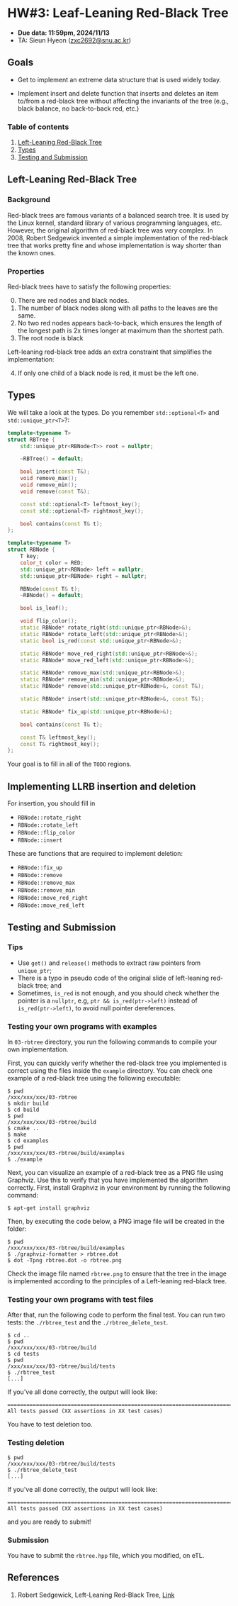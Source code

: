 # HW#3: Leaf-Leaning Red-Black Tree

* **Due data: 11:59pm, 2024/11/13**
* TA: Sieun Hyeon (zxc2692@snu.ac.kr)

## Goals

* Get to implement an extreme data structure that is used widely today.

* Implement insert and delete function that inserts and deletes an item
  to/from a red-black tree without affecting the invariants of the tree
  (e.g., black balance, no back-to-back red, etc.)

### Table of contents

1. [Left-Leaning Red-Black Tree](#Leaf-Leaning-Red-Black-Tree)
2. [Types](#Types)
3. [Testing and Submission](#testing-and-submission)

## Left-Leaning Red-Black Tree

### Background

Red-black trees are famous variants of a balanced search tree. It is used
by the Linux kernel, standard library of various programming languages, etc.
However, the original algorithm of red-black tree was *very* complex.
In 2008, Robert Sedgewick invented a simple implementation of the red-black
tree that works pretty fine and whose implementation is way shorter than
the known ones.

### Properties

Red-black trees have to satisfy the following properties:

0. There are red nodes and black nodes.
1. The number of black nodes along with all paths to the leaves are the same.
2. No two red nodes appears back-to-back, which ensures the length of the longest path is 2x times longer at maximum than the shortest path.
3. The root node is black

Left-leaning red-black tree adds an extra constraint that simplifies the implementation:

4. If only one child of a black node is red, it must be the left one.

## Types

We will take a look at the types. Do you remember `std::optional<T>` and `std::unique_ptr<T>`?:

```c++
template<typename T>
struct RBTree {
    std::unique_ptr<RBNode<T>> root = nullptr;

    ~RBTree() = default;

    bool insert(const T&);
    void remove_max();
    void remove_min();
    void remove(const T&);

    const std::optional<T> leftmost_key();
    const std::optional<T> rightmost_key();

    bool contains(const T& t);
};

template<typename T>
struct RBNode {
    T key;
    color_t color = RED;
    std::unique_ptr<RBNode> left = nullptr;
    std::unique_ptr<RBNode> right = nullptr;

    RBNode(const T& t);
    ~RBNode() = default;

    bool is_leaf();

    void flip_color();
    static RBNode* rotate_right(std::unique_ptr<RBNode>&);
    static RBNode* rotate_left(std::unique_ptr<RBNode>&);
    static bool is_red(const std::unique_ptr<RBNode>&);

    static RBNode* move_red_right(std::unique_ptr<RBNode>&);
    static RBNode* move_red_left(std::unique_ptr<RBNode>&);

    static RBNode* remove_max(std::unique_ptr<RBNode>&);
    static RBNode* remove_min(std::unique_ptr<RBNode>&);
    static RBNode* remove(std::unique_ptr<RBNode>&, const T&);

    static RBNode* insert(std::unique_ptr<RBNode>&, const T&);

    static RBNode* fix_up(std::unique_ptr<RBNode>&);

    bool contains(const T& t);

    const T& leftmost_key();
    const T& rightmost_key();
};
```

Your goal is to fill in all of the `TODO` regions.

## Implementing LLRB insertion and deletion

For insertion, you should fill in

* `RBNode::rotate_right`
* `RBNode::rotate_left`
* `RBNode::flip_color`
* `RBNode::insert`

These are functions that are required to implement deletion:

* `RBNode::fix_up`
* `RBNode::remove`
* `RBNode::remove_max`
* `RBNode::remove_min`
* `RBNode::move_red_right`
* `RBNode::move_red_left`

## Testing and Submission

### Tips

* Use `get()` and `release()` methods to extract raw pointers from `unique_ptr`;
* There is a typo in pseudo code of the original slide of left-leaning red-black
tree; and
* Sometimes, `is_red` is not enough, and you should check whether the pointer
is a `nullptr`, e.g, `ptr && is_red(ptr->left)` instead of `is_red(ptr->left)`,
to avoid null pointer dereferences.

### Testing your own programs with examples

In `03-rbtree` directory, you run the following commands to compile your own implementation.

First, you can quickly verify whether the red-black tree you implemented is correct using the files inside the `example` directory. You can check one example of a red-black tree using the following executable:

```
$ pwd
/xxx/xxx/xxx/03-rbtree
$ mkdir build
$ cd build
$ pwd
/xxx/xxx/xxx/03-rbtree/build
$ cmake ..
$ make
$ cd examples
$ pwd
/xxx/xxx/xxx/03-rbtree/build/examples
$ ./example
```

Next, you can visualize an example of a red-black tree as a PNG file using Graphviz. Use this to verify that you have implemented the algorithm correctly. First, install Graphviz in your environment by running the following command:

```
$ apt-get install graphviz
```

Then, by executing the code below, a PNG image file will be created in the folder:

```
$ pwd
/xxx/xxx/xxx/03-rbtree/build/examples
$ ./graphviz-formatter > rbtree.dot
$ dot -Tpng rbtree.dot -o rbtree.png
```

Check the image file named `rbtree.png` to ensure that the tree in the image is implemented according to the principles of a Left-leaning red-black tree.


### Testing your own programs with test files


After that, run the following code to perform the final test. You can run two tests: the `./rbtree_test` and the `./rbtree_delete_test`.


```
$ cd ..
$ pwd
/xxx/xxx/xxx/03-rbtree/build
$ cd tests
$ pwd
/xxx/xxx/xxx/03-rbtree/build/tests
$ ./rbtree_test
[...]
```

If you've all done correctly, the output will look like:

```
===============================================================================
All tests passed (XX assertions in XX test cases)

```

You have to test deletion too.

### Testing deletion

```
$ pwd
/xxx/xxx/xxx/03-rbtree/build/tests
$ ./rbtree_delete_test
[...]
```

If you've all done correctly, the output will look like:


```
===============================================================================
All tests passed (XX assertions in XX test cases)

```
and you are ready to submit! 

### Submission

You have to submit the `rbtree.hpp` file, which you modified, on eTL.


## References

1. Robert Sedgewick, Left-Leaning Red-Black Tree, [Link](https://pdfs.semanticscholar.org/80d8/531ce3c7ad5dbf18e659addb71ed3539f395.pdf)
